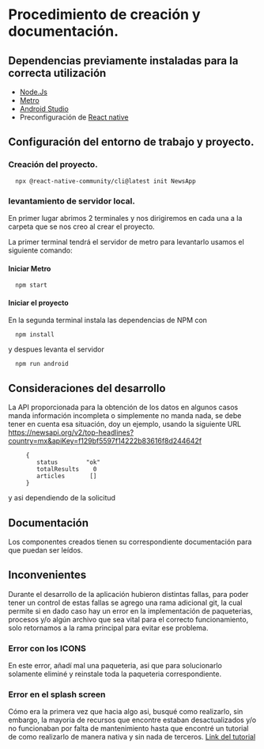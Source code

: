 # Procedimiento de creación y documentación.

## Dependencias previamente instaladas para la correcta utilización

* <a href="https://nodejs.org/en/download/package-manager" target="_blank">Node.Js</a> 
* <a href="https://metrobundler.dev/" target="_blank">Metro</a>
* <a href="https://developer.android.com/studio?hl=es-419" target="_blank">Android Studio</a>
* Preconfiguración de <a href="https://reactnative.dev/docs/set-up-your-environment" target="_blank">React native</a>

## Configuración del entorno de trabajo y proyecto.

### Creación del proyecto.

      npx @react-native-community/cli@latest init NewsApp

### levantamiento de servidor local.

En primer lugar abrimos 2 terminales y nos dirigiremos en cada una a la carpeta que se nos creo al crear el proyecto.

La primer terminal tendrá el servidor de metro para levantarlo usamos el siguiente comando:

#### Iniciar Metro

      npm start

#### Iniciar el proyecto

En la segunda terminal instala las dependencias de NPM con 

      npm install

y despues levanta el servidor

      npm run android

## Consideraciones del desarrollo

La API proporcionada para la obtención de los datos en algunos casos manda información incompleta o simplemente no manda nada, se debe tener en cuenta esa situación, doy un ejemplo, usando la siguiente URL
https://newsapi.org/v2/top-headlines?country=mx&apiKey=f129bf5597f14222b83616f8d244642f

         {
            status	      "ok"
            totalResults	0
            articles	   []
         }
      
y asi dependiendo de la solicitud


## Documentación

Los componentes creados tienen su correspondiente documentación para que puedan ser leídos.

## Inconvenientes

Durante el desarrollo de la aplicación hubieron distintas fallas, para poder tener un control de estas fallas se agrego una rama adicional git, la cual permite si en dado caso hay un error en la implementación de paqueterias, procesos y/o algún archivo que sea vital para el correcto funcionamiento, solo retornamos a la rama principal para evitar ese problema.

### Error con los ICONS

En este error, añadí mal una paqueteria, asi que para solucionarlo solamente eliminé y reinstale toda la paqueteria correspondiente.

### Error en el  splash screen 

Cómo era la primera vez que hacia algo asi, busqué como realizarlo, sin embargo, la mayoria de recursos que encontre estaban desactualizados y/o no funcionaban por falta de mantenimiento hasta que encontré un tutorial de como realizarlo de manera nativa y sin nada de terceros. <a href = 'https://medium.com/react-native-development/change-splash-screen-in-react-native-android-app-74e6622d699' target='_blank'>Link del tutorial</a>




